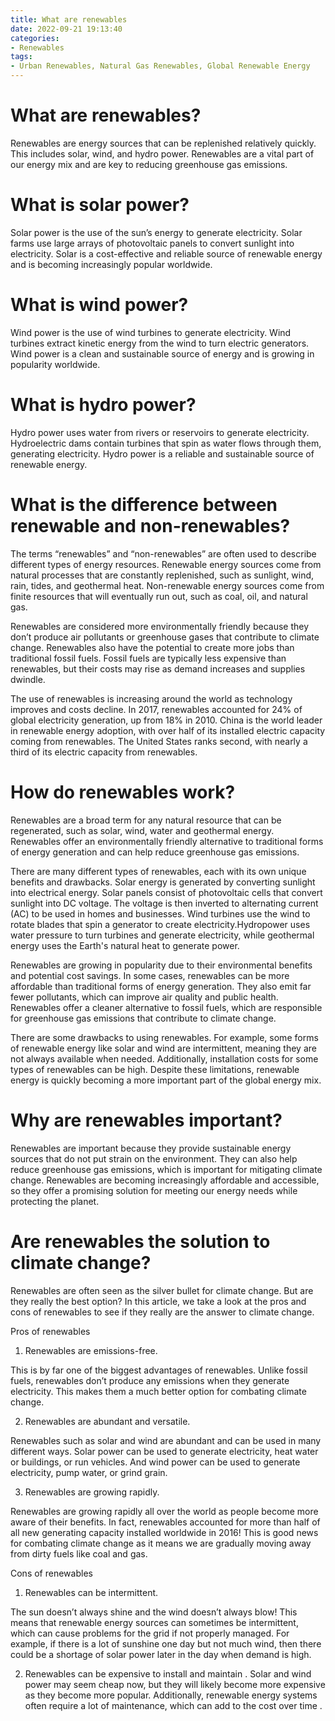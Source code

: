 ```yaml
---
title: What are renewables 
date: 2022-09-21 19:13:40
categories:
- Renewables
tags:
- Urban Renewables, Natural Gas Renewables, Global Renewable Energy
---
```



#  What are renewables? 

Renewables are energy sources that can be replenished relatively quickly. This includes solar, wind, and hydro power. Renewables are a vital part of our energy mix and are key to reducing greenhouse gas emissions. 

# What is solar power? 
Solar power is the use of the sun’s energy to generate electricity. Solar farms use large arrays of photovoltaic panels to convert sunlight into electricity. Solar is a cost-effective and reliable source of renewable energy and is becoming increasingly popular worldwide. 

# What is wind power? 
Wind power is the use of wind turbines to generate electricity. Wind turbines extract kinetic energy from the wind to turn electric generators. Wind power is a clean and sustainable source of energy and is growing in popularity worldwide. 

# What is hydro power? 
Hydro power uses water from rivers or reservoirs to generate electricity. Hydroelectric dams contain turbines that spin as water flows through them, generating electricity. Hydro power is a reliable and sustainable source of renewable energy.

#  What is the difference between renewable and non-renewables? 

The terms “renewables” and “non-renewables” are often used to describe different types of energy resources. Renewable energy sources come from natural processes that are constantly replenished, such as sunlight, wind, rain, tides, and geothermal heat. Non-renewable energy sources come from finite resources that will eventually run out, such as coal, oil, and natural gas.

Renewables are considered more environmentally friendly because they don’t produce air pollutants or greenhouse gases that contribute to climate change. Renewables also have the potential to create more jobs than traditional fossil fuels. Fossil fuels are typically less expensive than renewables, but their costs may rise as demand increases and supplies dwindle.

The use of renewables is increasing around the world as technology improves and costs decline. In 2017, renewables accounted for 24% of global electricity generation, up from 18% in 2010. China is the world leader in renewable energy adoption, with over half of its installed electric capacity coming from renewables. The United States ranks second, with nearly a third of its electric capacity from renewables.

#  How do renewables work? 

Renewables are a broad term for any natural resource that can be regenerated, such as solar, wind, water and geothermal energy. Renewables offer an environmentally friendly alternative to traditional forms of energy generation and can help reduce greenhouse gas emissions.

There are many different types of renewables, each with its own unique benefits and drawbacks. Solar energy is generated by converting sunlight into electrical energy. Solar panels consist of photovoltaic cells that convert sunlight into DC voltage. The voltage is then inverted to alternating current (AC) to be used in homes and businesses. Wind turbines use the wind to rotate blades that spin a generator to create electricity.Hydropower uses water pressure to turn turbines and generate electricity, while geothermal energy uses the Earth's natural heat to generate power.

Renewables are growing in popularity due to their environmental benefits and potential cost savings. In some cases, renewables can be more affordable than traditional forms of energy generation. They also emit far fewer pollutants, which can improve air quality and public health. Renewables offer a cleaner alternative to fossil fuels, which are responsible for greenhouse gas emissions that contribute to climate change.

There are some drawbacks to using renewables. For example, some forms of renewable energy like solar and wind are intermittent, meaning they are not always available when needed. Additionally, installation costs for some types of renewables can be high. Despite these limitations, renewable energy is quickly becoming a more important part of the global energy mix.

#  Why are renewables important? 

Renewables are important because they provide sustainable energy sources that do not put strain on the environment. They can also help reduce greenhouse gas emissions, which is important for mitigating climate change. Renewables are becoming increasingly affordable and accessible, so they offer a promising solution for meeting our energy needs while protecting the planet.

#  Are renewables the solution to climate change?

Renewables are often seen as the silver bullet for climate change. But are they really the best option? In this article, we take a look at the pros and cons of renewables to see if they really are the answer to climate change.

Pros of renewables

1. Renewables are emissions-free.

This is by far one of the biggest advantages of renewables. Unlike fossil fuels, renewables don’t produce any emissions when they generate electricity. This makes them a much better option for combating climate change.

2. Renewables are abundant and versatile.

Renewables such as solar and wind are abundant and can be used in many different ways. Solar power can be used to generate electricity, heat water or buildings, or run vehicles. And wind power can be used to generate electricity, pump water, or grind grain.

3. Renewables are growing rapidly.

Renewables are growing rapidly all over the world as people become more aware of their benefits. In fact, renewables accounted for more than half of all new generating capacity installed worldwide in 2016! This is good news for combating climate change as it means we are gradually moving away from dirty fuels like coal and gas.

Cons of renewables

1. Renewables can be intermittent.

The sun doesn’t always shine and the wind doesn’t always blow! This means that renewable energy sources can sometimes be intermittent, which can cause problems for the grid if not properly managed. For example, if there is a lot of sunshine one day but not much wind, then there could be a shortage of solar power later in the day when demand is high.


2. Renewables can be expensive to install and maintain .
Solar and wind power may seem cheap now, but they will likely become more expensive as they become more popular. Additionally, renewable energy systems often require a lot of maintenance, which can add to the cost over time .